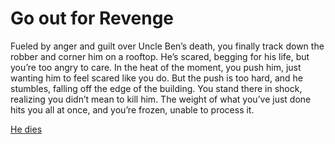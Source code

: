 # Go out for Revenge

Fueled by anger and guilt over Uncle Ben’s death, you finally track down the robber and corner him on a rooftop. He’s scared, begging for his life, but you’re too angry to care. In the heat of the moment, you push him, just wanting him to feel scared like you do. But the push is too hard, and he stumbles, falling off the edge of the building. You stand there in shock, realizing you didn’t mean to kill him. The weight of what you’ve just done hits you all at once, and you’re frozen, unable to process it.


[He dies](feel-guilty.md)


